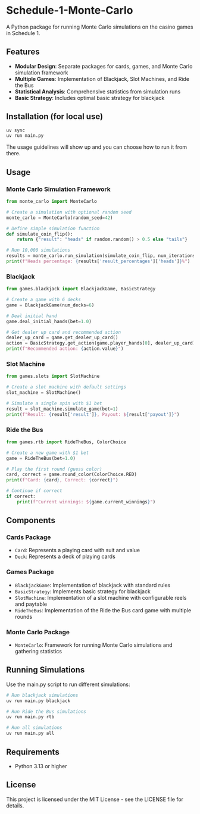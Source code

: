 # Schedule-1-Monte-Carlo

A Python package for running Monte Carlo simulations on the casino games in Schedule 1.

## Features

- **Modular Design**: Separate packages for cards, games, and Monte Carlo simulation framework
- **Multiple Games**: Implementation of Blackjack, Slot Machines, and Ride the Bus
- **Statistical Analysis**: Comprehensive statistics from simulation runs
- **Basic Strategy**: Includes optimal basic strategy for blackjack

## Installation (for local use)

```bash
uv sync
uv run main.py
```

The usage guidelines will show up and you can choose how to run it from there.

## Usage

### Monte Carlo Simulation Framework

```python
from monte_carlo import MonteCarlo

# Create a simulation with optional random seed
monte_carlo = MonteCarlo(random_seed=42)

# Define simple simulation function
def simulate_coin_flip():
    return {"result": "heads" if random.random() > 0.5 else "tails"}

# Run 10,000 simulations
results = monte_carlo.run_simulation(simulate_coin_flip, num_iterations=10000)
print(f"Heads percentage: {results['result_percentages']['heads']}%")
```

### Blackjack

```python
from games.blackjack import BlackjackGame, BasicStrategy

# Create a game with 6 decks
game = BlackjackGame(num_decks=6)

# Deal initial hand
game.deal_initial_hands(bet=1.0)

# Get dealer up card and recommended action
dealer_up_card = game.get_dealer_up_card()
action = BasicStrategy.get_action(game.player_hands[0], dealer_up_card)
print(f"Recommended action: {action.value}")
```

### Slot Machine

```python
from games.slots import SlotMachine

# Create a slot machine with default settings
slot_machine = SlotMachine() 

# Simulate a single spin with $1 bet
result = slot_machine.simulate_game(bet=1)
print(f"Result: {result['result']}, Payout: ${result['payout']}")
```

### Ride the Bus

```python
from games.rtb import RideTheBus, ColorChoice

# Create a new game with $1 bet
game = RideTheBus(bet=1.0)

# Play the first round (guess color)
card, correct = game.round_color(ColorChoice.RED)
print(f"Card: {card}, Correct: {correct}")

# Continue if correct
if correct:
    print(f"Current winnings: ${game.current_winnings}")
```

## Components

### Cards Package

- `Card`: Represents a playing card with suit and value
- `Deck`: Represents a deck of playing cards

### Games Package

- `BlackjackGame`: Implementation of blackjack with standard rules
- `BasicStrategy`: Implements basic strategy for blackjack
- `SlotMachine`: Implementation of a slot machine with configurable reels and paytable
- `RideTheBus`: Implementation of the Ride the Bus card game with multiple rounds

### Monte Carlo Package

- `MonteCarlo`: Framework for running Monte Carlo simulations and gathering statistics

## Running Simulations

Use the main.py script to run different simulations:

```bash
# Run blackjack simulations
uv run main.py blackjack

# Run Ride the Bus simulations
uv run main.py rtb

# Run all simulations
uv run main.py all
```

## Requirements

- Python 3.13 or higher

## License

This project is licensed under the MIT License - see the LICENSE file for details.
